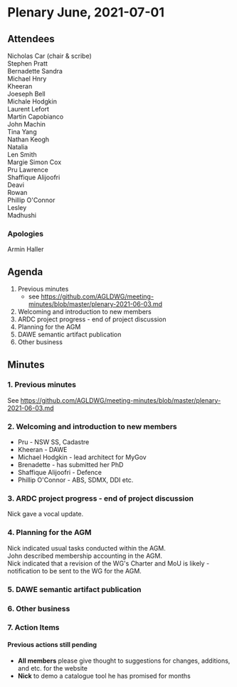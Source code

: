 # Plenary June, 2021-07-01

## Attendees
Nicholas Car (chair & scribe)  
Stephen Pratt  
Bernadette
Sandra  
Michael Hnry  
Kheeran  
Joeseph Bell  
Michale Hodgkin  
Laurent Lefort  
Martin Capobianco  
John Machin  
Tina Yang  
Nathan Keogh  
Natalia  
Len Smith  
Margie 
Simon Cox  
Pru Lawrence  
Shaffique Alijoofri  
Deavi  
Rowan  
Phillip O'Connor  
Lesley  
Madhushi  

### Apologies
Armin Haller  


## Agenda
1. Previous minutes
    * see <https://github.com/AGLDWG/meeting-minutes/blob/master/plenary-2021-06-03.md>
2. Welcoming and introduction to new members
3. ARDC project progress - end of project discussion
4. Planning for the AGM
5. DAWE semantic artifact publication
6. Other business 


## Minutes

### 1. Previous minutes
See <https://github.com/AGLDWG/meeting-minutes/blob/master/plenary-2021-06-03.md>


### 2. Welcoming and introduction to new members
* Pru - NSW SS, Cadastre
* Kheeran - DAWE
* Michael Hodgkin - lead architect for MyGov
* Brenadette - has submitted her PhD
* Shaffique Alijoofri - Defence
* Phillip O'Connor - ABS, SDMX, DDI etc.


### 3. ARDC project progress - end of project discussion
Nick gave a vocal update.


### 4. Planning for the AGM
Nick indicated usual tasks conducted within the AGM.  
John described membership accounting in the AGM.  
Nick indicated that a revision of the WG's Charter and MoU is likely - notification to be sent to the WG for the AGM.  


### 5. DAWE semantic artifact publication


### 6. Other business


### 7. Action Items


#### Previous actions still pending
* **All members** please give thought to suggestions for changes, additions, and etc. for the website
* **Nick** to demo a catalogue tool he has promised for months

